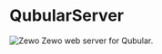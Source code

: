 # QubularServer
![Zewo][zewo-badge]
Zewo web server for Qubular.

[zewo-badge]: https://img.shields.io/badge/Zewo-0.3-FE3762.svg?style=flat
